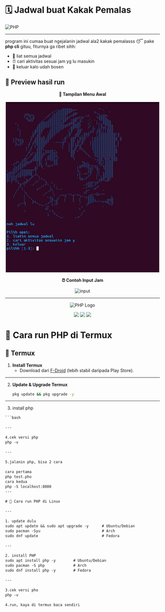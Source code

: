 # 🗓️ Jadwal buat Kakak Pemalas  

![PHP](https://img.shields.io/badge/PHP-777BB4?logo=php&logoColor=white&style=for-the-badge)  

---

program ini cumaa buat ngejalanin jadwal ala2 kakak pemalasss 😴 pake **php cli** gituu, fiturnya ga ribet sihh:  
- 📖 liat semua jadwal  
- ⏰ cari aktivitas sesuai jam yg lu masukin  
- 🚪 keluar kalo udah bosen  

## 📸 Preview hasil run  

<p align="center">  
  <b>📌 Tampilan Menu Awal</b><br><br>  
  <img src="assets/preview.jpg" alt="menu" width="500">  
</p>  

<p align="center">  
  <b>⏰ Contoh Input Jam</b><br><br>  
  <img src="assets/preview%02.jpg" alt="input" width="500">  
</p>

---

<p align="center">
  <img src="https://www.php.net/images/logos/new-php-logo.svg" alt="PHP Logo" width="150"/>
</p>

<p align="center">
  <img src="https://img.shields.io/badge/Language-PHP-777BB4?style=for-the-badge&logo=php&logoColor=white"/>
  <img src="https://img.shields.io/badge/Terminal-Termux-000000?style=for-the-badge&logo=android&logoColor=green"/>
  <img src="https://img.shields.io/badge/System-Linux-FCC624?style=for-the-badge&logo=linux&logoColor=black"/>
</p>

# 🚀 Cara run PHP di Termux 

## 📱 Termux

1. **Install Termux**  
   - Download dari [F-Droid](https://f-droid.org/packages/com.termux/) (lebih stabil daripada Play Store).  

---

2. **Update & Upgrade Termux**  
   ```bash
   pkg update && pkg upgrade -y

---

3. install php 
```pkg install php -y
```bash

---

4.cek versi php
php -v

---

5.jalanin php, bisa 2 cara 

cara pertama
php test.pho
cara kedua 
php -S localhost:8000
---

# 🚀 Cara run PHP di Linux

---

1. update dulu
sudo apt update && sudo apt upgrade -y      # Ubuntu/Debian
sudo pacman -Syu                            # Arch
sudo dnf update                             # Fedora

---

2. install PHP 
sudo apt install php -y        # Ubuntu/Debian
sudo pacman -S php             # Arch
sudo dnf install php -y        # Fedora

---

3.cek versi pho
php -v

4.run, kaya di termux baca sendiri 

